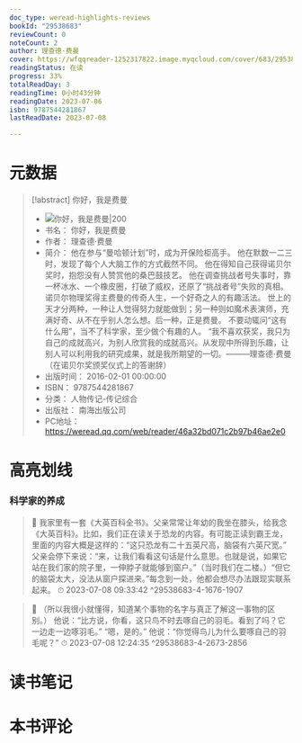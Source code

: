 ```yaml
---
doc_type: weread-highlights-reviews
bookId: "29538683"
reviewCount: 0
noteCount: 2
author: 理查德·费曼
cover: https://wfqqreader-1252317822.image.myqcloud.com/cover/683/29538683/t7_29538683.jpg
readingStatus: 在读
progress: 33%
totalReadDay: 3
readingTime: 0小时43分钟
readingDate: 2023-07-06
isbn: 9787544281867
lastReadDate: 2023-07-08

---
```

# 元数据
> [!abstract] 你好，我是费曼
> - ![ 你好，我是费曼|200](https://wfqqreader-1252317822.image.myqcloud.com/cover/683/29538683/t7_29538683.jpg)
> - 书名： 你好，我是费曼
> - 作者： 理查德·费曼
> - 简介： 他在参与“曼哈顿计划”时，成为开保险柜高手。
他在默数一二三时，发现了每个人大脑工作的方式截然不同。
他在得知自己获得诺贝尔奖时，抱怨没有人赞赏他的桑巴鼓技艺。
他在调查挑战者号失事时，靠一杯冰水、一个橡皮圈，打破了威权，还原了“挑战者号”失败的真相。
诺贝尔物理奖得主费曼的传奇人生，一个好奇之人的有趣活法。
世上的天才分两种，一种让人觉得努力就能做到；另一种则如魔术表演师，充满好奇、从不在乎别人怎么想。后一种，正是费曼。
不要动辄问“这有什么用”，当不了科学家，至少做个有趣的人。
“我不喜欢获奖，我只为自己的成就高兴，为别人欣赏我的成就高兴。从发现中所得到乐趣，让别人可以利用我的研究成果，就是我所期望的一切。———理查德·费曼（在诺贝尔奖颁奖仪式上的答谢辞）
> - 出版时间： 2016-02-01 00:00:00
> - ISBN： 9787544281867
> - 分类： 人物传记-传记综合
> - 出版社： 南海出版公司
> - PC地址：https://weread.qq.com/web/reader/46a32bd071c2b97b46ae2e0

# 高亮划线

### 科学家的养成

> 📌 我家里有一套《大英百科全书》。父亲常常让年幼的我坐在膝头，给我念《大英百科》。比如，我们正在读关于恐龙的内容。有可能正读到霸王龙，里面的内容大概是这样的：“这只恐龙有二十五英尺高，脑袋有六英尺宽。”
   父亲会停下来说：“来，让我们看看这句话是什么意思。也就是说，如果它站在我们家的院子里，一伸脖子就能够到窗户。”（当时我们在二楼。）“但它的脑袋太大，没法从窗户探进来。”每念到一处，他都会想尽办法跟现实联系起来。 
> ⏱ 2023-07-08 09:33:42 ^29538683-4-1676-1907

> 📌 （所以我很小就懂得，知道某个事物的名字与真正了解这一事物的区别。）
   他说：“比方说，你看，这只鸟不时去啄自己的羽毛。看到了吗？它一边走一边啄羽毛。”
   “嗯，是的。”
   他说：“你觉得鸟儿为什么要啄自己的羽毛呢？” 
> ⏱ 2023-07-08 12:24:35 ^29538683-4-2673-2856

# 读书笔记

# 本书评论

